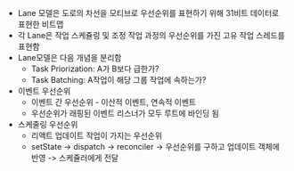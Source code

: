 - Lane 모델은 도로의 차선을 모티브로 우선순위를 표현하기 위해 31비트 데이터로 표현한 비트맵
- 각 Lane은 작업 스케쥴링 및 조정 작업 과정의 우선순위를 가진 고유 작업 스레드를 표현함
- Lane모델은 다음 개념을 분리함
	- Task Priorization: A가 B보다 급한가?
	- Task Batching: A작업이 해당 그룹 작업에 속하는가?
- 이벤트 우선순위
	- 이벤트 간 우선순위 - 이산적 이벤트, 연속적 이벤트
	- 우선순위가 래핑된 이벤트 리스너가 모두 루트에 바인딩 됨
- 스케줄링 우선순위
	- 리액트 업데이트 작업이 가지는 우선순위
	- setState -> dispatch -> reconciler -> 우선순위를 구하고 업데이트 객체에 반영 -> 스케쥴러에게 전달

